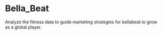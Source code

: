 # Bella_Beat
Analyze the fitness data to guide marketing strategies for bellabeat to grow as a global player.
